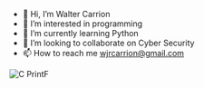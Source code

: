 - 👋 Hi, I’m Walter Carrion
- 👀 I’m interested in  programming
- 🌱 I’m currently learning  Python
- 💞️ I’m looking to collaborate on  Cyber Security
- 📫 How to reach me  wjrcarrion@gmail.com
<!---
Scopecr/Scopecr is a ✨ special ✨ repository because its `README.md` (this file) appears on your GitHub profile.
You can click the Preview link to take a look at your changes.
--->
![C PrintF](https://github.com/Scopecr/holbertonschool-printfactions/workflows/main.yml/badge.svg)
